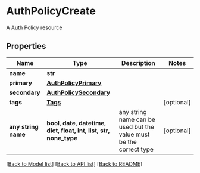 # AuthPolicyCreate

A Auth Policy resource

## Properties
Name | Type | Description | Notes
------------ | ------------- | ------------- | -------------
**name** | **str** |  | 
**primary** | [**AuthPolicyPrimary**](AuthPolicyPrimary.md) |  | 
**secondary** | [**AuthPolicySecondary**](AuthPolicySecondary.md) |  | 
**tags** | [**Tags**](Tags.md) |  | [optional] 
**any string name** | **bool, date, datetime, dict, float, int, list, str, none_type** | any string name can be used but the value must be the correct type | [optional]

[[Back to Model list]](../README.md#documentation-for-models) [[Back to API list]](../README.md#documentation-for-api-endpoints) [[Back to README]](../README.md)



